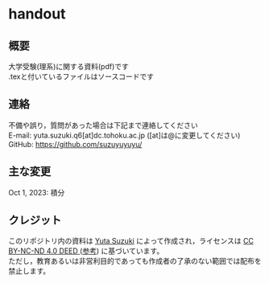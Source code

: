 # handout

## 概要
大学受験(理系)に関する資料(pdf)です  
.texと付いているファイルはソースコードです

## 連絡
不備や誤り，質問があった場合は下記まで連絡してください  
E-mail: yuta.suzuki.q6[at]dc.tohoku.ac.jp ([at]は@に変更してください)  
GitHub: https://github.com/suzuyuyuyu/

## 主な変更
Oct 1, 2023: 積分

## クレジット
このリポジトリ内の資料は
[Yuta Suzuki](https://github.com/suzuyuyuyu)
によって作成され，ライセンスは
 [CC BY-NC-ND 4.0 DEED ](https://creativecommons.org/licenses/by-nc-nd/4.0/deed.ja)
([参考](https://www.kantei.go.jp/jp/singi/titeki2/digitalarchive_suisiniinkai/jitumusya/dai7/siryou4-2.pdf))
 に基づいています。  
ただし，教育あるいは非営利目的であっても作成者の了承のない範囲では配布を禁止します。
